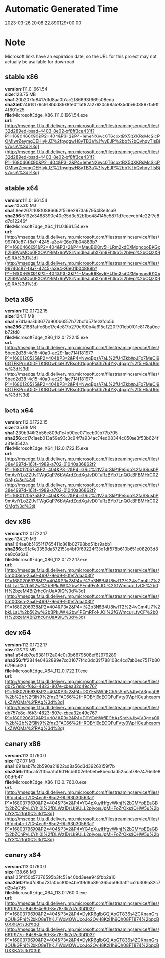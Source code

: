 # Automatic Generated Time
2023-03-26 20:08:22.890129+00:00

# Note
Microsoft links have an expiration date, so the URL for this project may not actually be available for download

## stable x86
**version**:111.0.1661.54  
**size**:123.75 MB  
**sha1**:20b2071d8417dfd8aa0b1ac2f86693f669b08eda  
**sha256**:24910179c918bbd8988fe0f1af82a27920c98a5935dbe603897f59ff4f801c25  
**file**:MicrosoftEdge_X86_111.0.1661.54.exe  
**url**:[http://msedge.f.tlu.dl.delivery.mp.microsoft.com/filestreamingservice/files/32d289ed-baad-4403-8e02-bf8ff3ce431f?P1=1680466090&P2=404&P3=2&P4=leheNXrwc0T6coxtBX5QXKRsMcSlcPOMIwrZeymgOEHIykJZ%2fpydgwH8yTB3a%2fvyEJP%2bb%2bQvhqyTIsBjv7osiA%3d%3d](http://msedge.f.tlu.dl.delivery.mp.microsoft.com/filestreamingservice/files/32d289ed-baad-4403-8e02-bf8ff3ce431f?P1=1680466090&P2=404&P3=2&P4=leheNXrwc0T6coxtBX5QXKRsMcSlcPOMIwrZeymgOEHIykJZ%2fpydgwH8yTB3a%2fvyEJP%2bb%2bQvhqyTIsBjv7osiA%3d%3d)  

## stable x64
**version**:111.0.1661.54  
**size**:135.26 MB  
**sha1**:8ee267b108f0886662f569e2973a6795418e3ca9  
**sha256**:5192e3488390e40e35d3c52b1bc484145c5871d7eeeeebf4c22f7c8d7d12246f  
**file**:MicrosoftEdge_X64_111.0.1661.54.exe  
**url**:[http://msedge.f.tlu.dl.delivery.mp.microsoft.com/filestreamingservice/files/99740c87-f8a7-4245-a3e4-26e01b04889b?P1=1680466091&P2=404&P3=2&P4=MauB6Knv5HLRm2xdDXMqncooBKGxh2I69VoMObOFXOAYBjMx6qWSrNmdIeJIubXZm9Ehtkb%2blwp%2bOQzXRgSjRA%3d%3d](http://msedge.f.tlu.dl.delivery.mp.microsoft.com/filestreamingservice/files/99740c87-f8a7-4245-a3e4-26e01b04889b?P1=1680466091&P2=404&P3=2&P4=MauB6Knv5HLRm2xdDXMqncooBKGxh2I69VoMObOFXOAYBjMx6qWSrNmdIeJIubXZm9Ehtkb%2blwp%2bOQzXRgSjRA%3d%3d)  

## beta x86
**version**:112.0.1722.15  
**size**:124.11 MB  
**sha1**:e741a6a8b3677d900b6557b72bcfd57fe03fcb5b  
**sha256**:21883affe6be17c4e817b279cf90b4a615cf220f701cb0f01c8178a0ccb72fd8  
**file**:MicrosoftEdge_X86_112.0.1722.15.exe  
**url**:[http://msedge.f.tlu.dl.delivery.mp.microsoft.com/filestreamingservice/files/5bed2d38-4c15-40a0-ac29-1ac714f18197?P1=1680120525&P2=404&P3=2&P4=NwqBpsA7aL%2fU4Zkb0pJFo7MeCI96GTFKPrruOIOFTKtBOwbIaHDVBsof01qqoPxGh764YKy4pxp1%2f5IH5aU6nw%3d%3d](http://msedge.f.tlu.dl.delivery.mp.microsoft.com/filestreamingservice/files/5bed2d38-4c15-40a0-ac29-1ac714f18197?P1=1680120525&P2=404&P3=2&P4=NwqBpsA7aL%2fU4Zkb0pJFo7MeCI96GTFKPrruOIOFTKtBOwbIaHDVBsof01qqoPxGh764YKy4pxp1%2f5IH5aU6nw%3d%3d)  

## beta x64
**version**:112.0.1722.15  
**size**:135.68 MB  
**sha1**:239b946f3b56e809d1c4b90ee071eeb00b77b705  
**sha256**:cc17c1aeb013a59e93c3c94f7a934ac74ed08344c050ae3f53b624fa31e3542a  
**file**:MicrosoftEdge_X64_112.0.1722.15.exe  
**url**:[http://msedge.f.tlu.dl.delivery.mp.microsoft.com/filestreamingservice/files/38e4997d-168f-4989-a702-01040a36862f?P1=1680120525&P2=404&P3=2&P4=GRiz%2fVZdrSkP1Pe5po%2faSSusbP9mAviYLoZZUvTWgGqP76bVjArdZqdXgJvD0TuRzBYb7LnQOcBFBMHrC02OMg%3d%3d](http://msedge.f.tlu.dl.delivery.mp.microsoft.com/filestreamingservice/files/38e4997d-168f-4989-a702-01040a36862f?P1=1680120525&P2=404&P3=2&P4=GRiz%2fVZdrSkP1Pe5po%2faSSusbP9mAviYLoZZUvTWgGqP76bVjArdZqdXgJvD0TuRzBYb7LnQOcBFBMHrC02OMg%3d%3d)  

## dev x86
**version**:112.0.1722.17  
**size**:124.29 MB  
**sha1**:64aa8b51651f1765411c861b02798bd51ba9abb1  
**sha256**:c91c6e3359da572153e4bf0f69224f38d1df578b610b651e08203d8ce8c6a6a6  
**file**:MicrosoftEdge_X86_112.0.1722.17.exe  
**url**:[http://msedge.f.tlu.dl.delivery.mp.microsoft.com/filestreamingservice/files/5a1003ea-25a0-4697-9ed9-90fef7daa03f?P1=1680206938&P2=404&P3=2&P4=l%2b3N6B4U8iwIT2%2f4vCm4U7%2bkLLaL%2b502w%2bBPkJW%2bw1PEmRFoNJOI%2fGWmcukLfvCF%2b0H%2bzeM4BrZrhcCnUaA9IQ%3d%3d](http://msedge.f.tlu.dl.delivery.mp.microsoft.com/filestreamingservice/files/5a1003ea-25a0-4697-9ed9-90fef7daa03f?P1=1680206938&P2=404&P3=2&P4=l%2b3N6B4U8iwIT2%2f4vCm4U7%2bkLLaL%2b502w%2bBPkJW%2bw1PEmRFoNJOI%2fGWmcukLfvCF%2b0H%2bzeM4BrZrhcCnUaA9IQ%3d%3d)  

## dev x64
**version**:112.0.1722.17  
**size**:135.76 MB  
**sha1**:a54eb7ce6381f72a04c0a3b6679508ef62979289  
**sha256**:fff2844e0462899e7dc01677f4c0dd39f788108c4cd7ab0ec7517b806796c62d  
**file**:MicrosoftEdge_X64_112.0.1722.17.exe  
**url**:[http://msedge.f.tlu.dl.delivery.mp.microsoft.com/filestreamingservice/files/db757e8c-f6b3-4823-807e-cbea32d49c76?P1=1680206939&P2=404&P3=2&P4=D0YEsNWfiEChAsSmNVJbylV3gga08%2b%2b%2f3lN9%2fnz3FAO66%2fHROBYj9qEOQFuFVty0WpHCeuhxaomLkZWQMa%2fRAg%3d%3d](http://msedge.f.tlu.dl.delivery.mp.microsoft.com/filestreamingservice/files/db757e8c-f6b3-4823-807e-cbea32d49c76?P1=1680206939&P2=404&P3=2&P4=D0YEsNWfiEChAsSmNVJbylV3gga08%2b%2b%2f3lN9%2fnz3FAO66%2fHROBYj9qEOQFuFVty0WpHCeuhxaomLkZWQMa%2fRAg%3d%3d)  

## canary x86
**version**:113.0.1760.0  
**size**:127.07 MB  
**sha1**:691aab7fc2b590a21822ad8a56d3d39268159f7b  
**sha256**:d1fbda52f35aa1bf6019cb6f02e1e0ebe8becdad525caf78e7476e3e800dfb47  
**file**:MicrosoftEdge_X86_113.0.1760.0.exe  
**url**:[http://msedge.f.tlu.dl.delivery.mp.microsoft.com/filestreamingservice/files/f8fdcb4c-f7f3-4ec9-85d2-9fd93b30563a?P1=1680379690&P2=404&P3=2&P4=YG4pXuyiHfgvWkhj%2bGMYpEEaGB%2bZChPyL0Yhl0I%2fDLWz1DrLk9ULL2pIyomJpMHFoZrOks9OHW5u%2brJYX%2fqGlQ%3d%3d](http://msedge.f.tlu.dl.delivery.mp.microsoft.com/filestreamingservice/files/f8fdcb4c-f7f3-4ec9-85d2-9fd93b30563a?P1=1680379690&P2=404&P3=2&P4=YG4pXuyiHfgvWkhj%2bGMYpEEaGB%2bZChPyL0Yhl0I%2fDLWz1DrLk9ULL2pIyomJpMHFoZrOks9OHW5u%2brJYX%2fqGlQ%3d%3d)  

## canary x64
**version**:113.0.1760.0  
**size**:138.66 MB  
**sha1**:35f450b57376595b3fc58a40bd3eee949fbb2a10  
**sha256**:91e47c8bd731a0bc810e4be1f9d9b89b365db063aff1ca2b309a82c7d2b4a7d5  
**file**:MicrosoftEdge_X64_113.0.1760.0.exe  
**url**:[http://msedge.f.tlu.dl.delivery.mp.microsoft.com/filestreamingservice/files/661f977c-8468-4e90-8e78-3b2d7c3f4103?P1=1680379690&P2=404&P3=2&P4=DyKR6gfbGQjAoGT836s4ZCKnanGrsaOUkGPnj%2bkO8eThKJ1WoMQWUcoJo2OyH8Kzi1h9Qh08FT874%2bpcBUXXKA%3d%3d](http://msedge.f.tlu.dl.delivery.mp.microsoft.com/filestreamingservice/files/661f977c-8468-4e90-8e78-3b2d7c3f4103?P1=1680379690&P2=404&P3=2&P4=DyKR6gfbGQjAoGT836s4ZCKnanGrsaOUkGPnj%2bkO8eThKJ1WoMQWUcoJo2OyH8Kzi1h9Qh08FT874%2bpcBUXXKA%3d%3d)  

